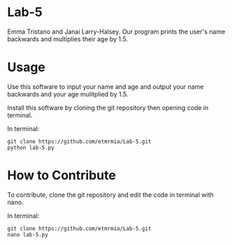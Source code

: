 # Lab-5
Emma Tristano and Janai Larry-Halsey. 
Our program prints the user's name backwards and multiplies their age by 1.5.

<h1>Usage</h1>

<p>Use this software to input your name and age and output your name backwards and your age mulitplied by 1.5.

Install this software by cloning the git repository then opening code in terminal.

  In terminal: 
  
  ```git clone https://github.com/etmrmia/Lab-5.git```<br>
  ```python lab-5.py```

<h1>How to Contribute</h1>

<p>To contribute, clone the git repository and edit the code in terminal with nano.
  
  In terminal:

  ```git clone https://github.com/etmrmia/Lab-5.git```<br>
  ```nano lab-5.py```
